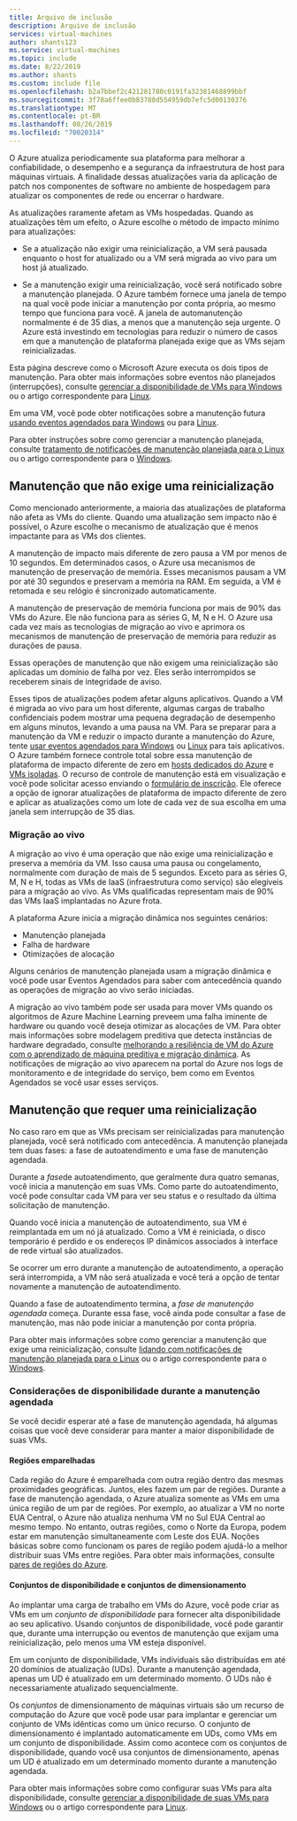 ```yaml
---
title: Arquivo de inclusão
description: Arquivo de inclusão
services: virtual-machines
author: shants123
ms.service: virtual-machines
ms.topic: include
ms.date: 8/22/2019
ms.author: shants
ms.custom: include file
ms.openlocfilehash: b2a7bbef2c421281780c0191fa32381468899bbf
ms.sourcegitcommit: 3f78a6ffee0b83788d554959db7efc5d00130376
ms.translationtype: MT
ms.contentlocale: pt-BR
ms.lasthandoff: 08/26/2019
ms.locfileid: "70020314"
---
```

O Azure atualiza periodicamente sua plataforma para melhorar a confiabilidade, o desempenho e a segurança da infraestrutura de host para máquinas virtuais. A finalidade dessas atualizações varia da aplicação de patch nos componentes de software no ambiente de hospedagem para atualizar os componentes de rede ou encerrar o hardware. 

As atualizações raramente afetam as VMs hospedadas. Quando as atualizações têm um efeito, o Azure escolhe o método de impacto mínimo para atualizações:

- Se a atualização não exigir uma reinicialização, a VM será pausada enquanto o host for atualizado ou a VM será migrada ao vivo para um host já atualizado.

- Se a manutenção exigir uma reinicialização, você será notificado sobre a manutenção planejada. O Azure também fornece uma janela de tempo na qual você pode iniciar a manutenção por conta própria, ao mesmo tempo que funciona para você. A janela de automanutenção normalmente é de 35 dias, a menos que a manutenção seja urgente. O Azure está investindo em tecnologias para reduzir o número de casos em que a manutenção de plataforma planejada exige que as VMs sejam reinicializadas. 

Esta página descreve como o Microsoft Azure executa os dois tipos de manutenção. Para obter mais informações sobre eventos não planejados (interrupções), consulte [gerenciar a disponibilidade de VMs para Windows](../articles/virtual-machines/windows/manage-availability.md) ou o artigo correspondente para [Linux](../articles/virtual-machines/linux/manage-availability.md).

Em uma VM, você pode obter notificações sobre a manutenção futura [usando eventos agendados para Windows](../articles/virtual-machines/windows/scheduled-events.md) ou para [Linux](../articles/virtual-machines/linux/scheduled-events.md).

Para obter instruções sobre como gerenciar a manutenção planejada, consulte [tratamento de notificações de manutenção planejada para o Linux](../articles/virtual-machines/linux/maintenance-notifications.md) ou o artigo correspondente para o [Windows](../articles/virtual-machines/windows/maintenance-notifications.md).

## <a name="maintenance-that-doesnt-require-a-reboot"></a>Manutenção que não exige uma reinicialização

Como mencionado anteriormente, a maioria das atualizações de plataforma não afeta as VMs do cliente. Quando uma atualização sem impacto não é possível, o Azure escolhe o mecanismo de atualização que é menos impactante para as VMs dos clientes. 

A manutenção de impacto mais diferente de zero pausa a VM por menos de 10 segundos. Em determinados casos, o Azure usa mecanismos de manutenção de preservação de memória. Esses mecanismos pausam a VM por até 30 segundos e preservam a memória na RAM. Em seguida, a VM é retomada e seu relógio é sincronizado automaticamente. 

A manutenção de preservação de memória funciona por mais de 90% das VMs do Azure. Ele não funciona para as séries G, M, N e H. O Azure usa cada vez mais as tecnologias de migração ao vivo e aprimora os mecanismos de manutenção de preservação de memória para reduzir as durações de pausa.  

Essas operações de manutenção que não exigem uma reinicialização são aplicadas um domínio de falha por vez. Eles serão interrompidos se receberem sinais de integridade de aviso. 

Esses tipos de atualizações podem afetar alguns aplicativos. Quando a VM é migrada ao vivo para um host diferente, algumas cargas de trabalho confidenciais podem mostrar uma pequena degradação de desempenho em alguns minutos, levando a uma pausa na VM. Para se preparar para a manutenção da VM e reduzir o impacto durante a manutenção do Azure, tente [usar eventos agendados para Windows](../articles/virtual-machines/windows/scheduled-events.md) ou [Linux](../articles/virtual-machines/linux/scheduled-events.md) para tais aplicativos. O Azure também fornece controle total sobre essa manutenção de plataforma de impacto diferente de zero em [hosts dedicados do Azure](../articles/virtual-machines/windows/dedicated-hosts.md) e [VMs isoladas](../articles/security/fundamentals/isolation-choices.md). O recurso de controle de manutenção está em visualização e você pode solicitar acesso enviando o [formulário de inscrição](https://forms.office.com/Pages/ResponsePage.aspx?id=v4j5cvGGr0GRqy180BHbR6lJf7DwiQxNmz51ksQvxV9UNUM3UllWUjBMTFZQUFhHUDI0VTBPQlJFNS4u). Ele oferece a opção de ignorar atualizações de plataforma de impacto diferente de zero e aplicar as atualizações como um lote de cada vez de sua escolha em uma janela sem interrupção de 35 dias.

### <a name="live-migration"></a>Migração ao vivo

A migração ao vivo é uma operação que não exige uma reinicialização e preserva a memória da VM. Isso causa uma pausa ou congelamento, normalmente com duração de mais de 5 segundos. Exceto para as séries G, M, N e H, todas as VMs de IaaS (infraestrutura como serviço) são elegíveis para a migração ao vivo. As VMs qualificadas representam mais de 90% das VMs IaaS implantadas no Azure frota. 

A plataforma Azure inicia a migração dinâmica nos seguintes cenários:
- Manutenção planejada
- Falha de hardware
- Otimizações de alocação

Alguns cenários de manutenção planejada usam a migração dinâmica e você pode usar Eventos Agendados para saber com antecedência quando as operações de migração ao vivo serão iniciadas.

A migração ao vivo também pode ser usada para mover VMs quando os algoritmos de Azure Machine Learning preveem uma falha iminente de hardware ou quando você deseja otimizar as alocações de VM. Para obter mais informações sobre modelagem preditiva que detecta instâncias de hardware degradado, consulte [melhorando a resiliência de VM do Azure com o aprendizado de máquina preditiva e migração dinâmica](https://azure.microsoft.com/blog/improving-azure-virtual-machine-resiliency-with-predictive-ml-and-live-migration/?WT.mc_id=thomasmaurer-blog-thmaure). As notificações de migração ao vivo aparecem na portal do Azure nos logs de monitoramento e de integridade do serviço, bem como em Eventos Agendados se você usar esses serviços.

## <a name="maintenance-that-requires-a-reboot"></a>Manutenção que requer uma reinicialização

No caso raro em que as VMs precisam ser reinicializadas para manutenção planejada, você será notificado com antecedência. A manutenção planejada tem duas fases: a fase de autoatendimento e uma fase de manutenção agendada.

Durante a *fase*de autoatendimento, que geralmente dura quatro semanas, você inicia a manutenção em suas VMs. Como parte do autoatendimento, você pode consultar cada VM para ver seu status e o resultado da última solicitação de manutenção.

Quando você inicia a manutenção de autoatendimento, sua VM é reimplantada em um nó já atualizado. Como a VM é reiniciada, o disco temporário é perdido e os endereços IP dinâmicos associados à interface de rede virtual são atualizados.

Se ocorrer um erro durante a manutenção de autoatendimento, a operação será interrompida, a VM não será atualizada e você terá a opção de tentar novamente a manutenção de autoatendimento. 

Quando a fase de autoatendimento termina, a *fase de manutenção agendada* começa. Durante essa fase, você ainda pode consultar a fase de manutenção, mas não pode iniciar a manutenção por conta própria.

Para obter mais informações sobre como gerenciar a manutenção que exige uma reinicialização, consulte [lidando com notificações de manutenção planejada para o Linux](../articles/virtual-machines/linux/maintenance-notifications.md) ou o artigo correspondente para o [Windows](../articles/virtual-machines/windows/maintenance-notifications.md). 

### <a name="availability-considerations-during-scheduled-maintenance"></a>Considerações de disponibilidade durante a manutenção agendada 

Se você decidir esperar até a fase de manutenção agendada, há algumas coisas que você deve considerar para manter a maior disponibilidade de suas VMs. 

#### <a name="paired-regions"></a>Regiões emparelhadas

Cada região do Azure é emparelhada com outra região dentro das mesmas proximidades geográficas. Juntos, eles fazem um par de regiões. Durante a fase de manutenção agendada, o Azure atualiza somente as VMs em uma única região de um par de regiões. Por exemplo, ao atualizar a VM no norte EUA Central, o Azure não atualiza nenhuma VM no Sul EUA Central ao mesmo tempo. No entanto, outras regiões, como o Norte da Europa, podem estar em manutenção simultaneamente com Leste dos EUA. Noções básicas sobre como funcionam os pares de região podem ajudá-lo a melhor distribuir suas VMs entre regiões. Para obter mais informações, consulte [pares de regiões do Azure](https://docs.microsoft.com/azure/best-practices-availability-paired-regions).

#### <a name="availability-sets-and-scale-sets"></a>Conjuntos de disponibilidade e conjuntos de dimensionamento

Ao implantar uma carga de trabalho em VMs do Azure, você pode criar as VMs em um *conjunto de disponibilidade* para fornecer alta disponibilidade ao seu aplicativo. Usando conjuntos de disponibilidade, você pode garantir que, durante uma interrupção ou eventos de manutenção que exijam uma reinicialização, pelo menos uma VM esteja disponível.

Em um conjunto de disponibilidade, VMs individuais são distribuídas em até 20 domínios de atualização (UDs). Durante a manutenção agendada, apenas um UD é atualizado em um determinado momento. O UDs não é necessariamente atualizado sequencialmente. 

Os *conjuntos* de dimensionamento de máquinas virtuais são um recurso de computação do Azure que você pode usar para implantar e gerenciar um conjunto de VMs idênticas como um único recurso. O conjunto de dimensionamento é implantado automaticamente em UDs, como VMs em um conjunto de disponibilidade. Assim como acontece com os conjuntos de disponibilidade, quando você usa conjuntos de dimensionamento, apenas um UD é atualizado em um determinado momento durante a manutenção agendada.

Para obter mais informações sobre como configurar suas VMs para alta disponibilidade, consulte [gerenciar a disponibilidade de suas VMs para Windows](../articles/virtual-machines/windows/manage-availability.md) ou o artigo correspondente para [Linux](../articles/virtual-machines/linux/manage-availability.md).
